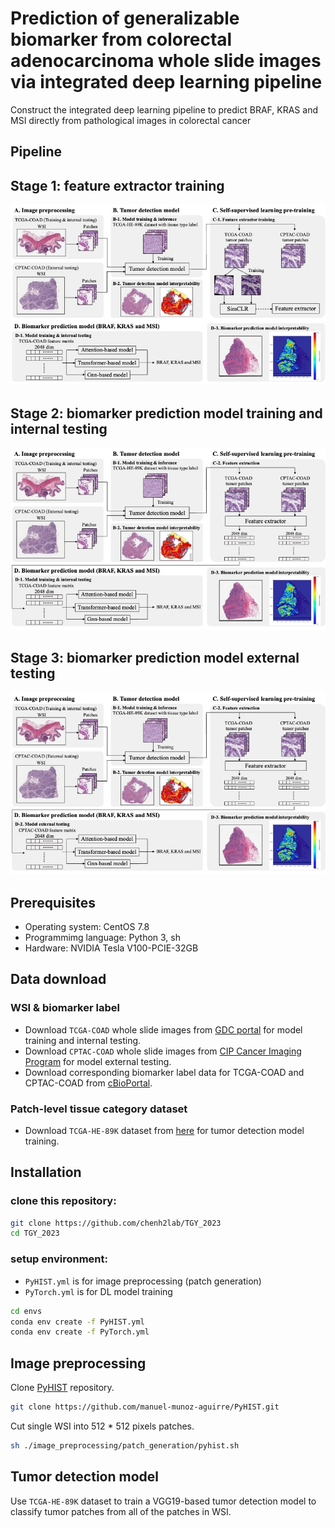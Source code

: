 # Prediction of generalizable biomarker from colorectal adenocarcinoma whole slide images via integrated deep learning pipeline
Construct the integrated deep learning pipeline to predict BRAF, KRAS and MSI directly from pathological images in colorectal cancer
## Pipeline
## Stage 1: feature extractor training
![Pipeline](./imgs/pipeline_1.jpg)
## Stage 2: biomarker prediction model training and internal testing
![Pipeline](./imgs/pipeline_2.jpg)
## Stage 3: biomarker prediction model external testing
![Pipeline](./imgs/pipeline_3.jpg)
## Prerequisites
* Operating system: CentOS 7.8
* Programmimg language: Python 3, sh
* Hardware: NVIDIA Tesla V100-PCIE-32GB
## Data download
### WSI & biomarker label
* Download `TCGA-COAD` whole slide images from [GDC portal](https://portal.gdc.cancer.gov) for model training and internal testing.
* Download `CPTAC-COAD` whole slide images from [CIP Cancer Imaging Program](https://www.cancerimagingarchive.net/collection/cptac-coad/) for model external testing.
* Download corresponding biomarker label data for TCGA-COAD and CPTAC-COAD from [cBioPortal](https://www.cbioportal.org).
### Patch-level tissue category dataset
* Download `TCGA-HE-89K` dataset from [here](https://zenodo.org/records/4024676) for tumor detection model training.
## Installation
### clone this repository:
```bash
git clone https://github.com/chenh2lab/TGY_2023
cd TGY_2023
```
### setup environment:
* `PyHIST.yml` is for image preprocessing (patch generation)
* `PyTorch.yml` is for DL model training
```bash
cd envs
conda env create -f PyHIST.yml
conda env create -f PyTorch.yml
```
## Image preprocessing
Clone [PyHIST](https://pyhist.readthedocs.io/en/latest/) repository.
```bash
git clone https://github.com/manuel-munoz-aguirre/PyHIST.git
```
Cut single WSI into 512 * 512 pixels patches.
```bash
sh ./image_preprocessing/patch_generation/pyhist.sh
```
## Tumor detection model
Use `TCGA-HE-89K` dataset to train a VGG19-based tumor detection model to classify tumor patches from all of the patches in WSI.
